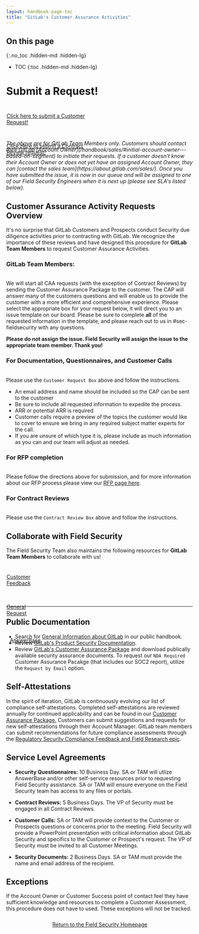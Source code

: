 ```yaml
---
layout: handbook-page-toc
title: "GitLab's Customer Assurance Activities"
---
```

<link rel="stylesheet" type="text/css" href="/stylesheets/biztech.css" />

## On this page
{:.no_toc .hidden-md .hidden-lg}

- TOC
{:toc .hidden-md .hidden-lg}

# Submit a Request!

<div class="flex-row" markdown="0" style="height:80px">
       <a href="https://gitlab.com/gitlab-com/gl-security/security-assurance/field-security-team/customer-assurance-activities/caa-servicedesk/-/issues/new?issuable_template=main_template" class="btn btn-purple-inv" style="width:45%;height:100%;margin:1px;display:flex;justify-content:center;align-items:center;">Click here to submit a Customer Request!</a>
       <a href="https://gitlab.com/gitlab-com/gl-security/security-assurance/field-security-team/customer-assurance-activities/caa-servicedesk/-/issues/new?issuable_template=Contract%20Review%20CAA" class="btn btn-purple-inv" style="width:45%;height:100%;margin:1px;display:flex;justify-content:center;align-items:center;">Click Here to submit a Contract Review request!</a>
    
</div>   

<br>
<i>The above are for GitLab Team Members only. Customers should contact their GitLab [Account Owner](/handbook/sales/#initial-account-owner---based-on-segment) to initiate their requests. If a customer doesn't know their Account Owner or does not yet have an assigned Account Owner, they can [contact the sales team](https://about.gitlab.com/sales/). Once you have submitted the issue, it is now in our queue and will be assigned to one of our Field Security Engineers when it is next up (please see SLA's listed below). </i>
<br>

## Customer Assurance Activity Requests Overview

It's no surprise that GitLab Customers and Prospects conduct Security due diligence activities prior to contracting with GitLab. We recognize the importance of these reviews and have designed this procedure for **GitLab Team Members** to request Customer Assurance Activities. 

### **GitLab Team Members**: 
<br>We will start all CAA requests (with the exception of Contract Reviews) by sending the Customer Assurance Package to the customer. The CAP will answer many of the customers questions and will enable us to provide the customer with a more efficient and comprehensive experience. Please select the appropriate box for your request below, it will direct you to an issue template on our board. 
Please be sure to complete **all** of the requested information in the template, and please reach out to us in #sec-fieldsecurity with any questions. 

**Please do not assign the issue. Field Security will assign the issue to the appropriate team member. Thank you!**

### For Documentation, Questionnaires, and Customer Calls
<br>Please use the `Customer Request Box` above and follow the instructions. 
* An email address and name should be included so the CAP can be sent to the customer
* Be sure to include all requested information to expedite the process. 
* ARR or potential ARR is required
* Customer calls require a preview of the topics the customer would like to cover to ensure we bring in any required subject matter experts for the call. 
* If you are unsure of which type it is, please include as much information as you can and our team will adjust as needed. 

### For RFP completion
<br>Please follow the directions above for submission, and for more information about our RFP process please view our [RFP page here](https://about.gitlab.com/handbook/engineering/security/security-assurance/field-security/Field-Security-RFP.html). 

### For Contract Reviews 
<br>Please use the `Contract Review Box` above and follow the instructions.

## Collaborate with Field Security

The Field Security Team also maintains the following resources for **GitLab Team Members** to collaborate with us!
<div class="flex-row" markdown="0" style="height:80px">
       <a href="https://gitlab.com/gitlab-com/gl-security/security-assurance/field-security-team/field-security/-/issues/new?issuable_template=customer%20feedback" class="btn btn-purple-inv" style="width:20%;height:100%;margin:1px;display:flex;justify-content:center;align-items:center;">Customer Feedback</a>
       <a href="https://gitlab.com/gitlab-com/gl-security/security-assurance/field-security-team/field-security/-/issues/new?issuable_template=general%20request" class="btn btn-purple-inv" style="width:20%;height:100%;margin:1px;display:flex;justify-content:center;align-items:center;">General Request</a>
       <a href="/handbook/engineering/security/security-assurance/field-security/answerbase.html" class="btn btn-purple-inv" style="width:20%;height:100%;margin:1px;display:flex;justify-content:center;align-items:center;">AnswerBase</a>
</div>   
<br>


---

## Public Documentation

* Search for [General Information about GitLab](https://about.gitlab.com) in our public handbook.
* Review [GitLab's Product Security Documentation](https://docs.gitlab.com).
* Review [GitLab's Customer Assurance Package](https://about.gitlab.com/security/cap/) and download publically available security assurance documents. To request our `NDA Required` Customer Assurance Pacakge (that includes our SOC2 report), utilize the `Request by Email` option. 

## Self-Attestations

In the spirit of iteration, GitLab is continuously evolving our list of compliance self-attestations. Completed self-attestations are reviewed annually for continued applicability and can be found in our [Customer Assurance Package.](https://about.gitlab.com/security/cap/) Customers can submit suggestions and requests for new self-attestations through their Account Manager. GitLab team members can submit recommendations for future compliance assessments through the [Regulatory Security Compliance Feedback and Field Research epic](https://gitlab.com/groups/gitlab-com/gl-security/-/epics/56).

## Service Level Agreements 

- **Security Questionnaires:** 10 Business Day. SA or TAM will utlize AnswerBase and/or other self-service resources prior to requesting Field Security assistance. SA or TAM will ensure everyone on the Field Security team has access to any files or portals.

- **Contract Reviews:** 5 Business Days. The VP of Security must be engaged in all Contract Reviews. 

- **Customer Calls:** SA or TAM will provide context to the Customer or Prospects questions or concerns prior to the meeting. Field Security will provide a PowerPoint presentation with critical information about GitLab Security and specifics to the Customer or Prospect's request. The VP of Security must be invited to all Customer Meetings. 

- **Security Documents:** 2 Business Days. SA or TAM must provide the name and email address of the recipient. 

## Exceptions
If the Account Owner or Customer Success point of contact feel they have sufficient knowledge and resources to complete a Customer Assessment, this procedure does not have to used. These exceptions will not be tracked. 

<div class="flex-row" markdown="0" style="height:40px">
    <a href="https://about.gitlab.com/handbook/engineering/security/security-assurance/field-security/" class="btn btn-purple-inv" style="width:100%;height:100%;margin:1px;display:flex;justify-content:center;align-items:center;">Return to the Field Security Homepage</a>
</div> 
